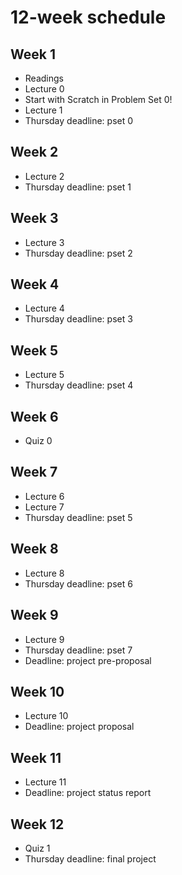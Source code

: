 # 12-week schedule

<div class="row">
<div class="col-lg-6">

## Week 1

* Readings
* Lecture 0
* Start with Scratch in Problem Set 0!
* Lecture 1
* Thursday deadline: pset 0

## Week 2

* Lecture 2 
* Thursday deadline: pset 1 

## Week 3

* Lecture 3
* Thursday deadline: pset 2

## Week 4

* Lecture 4
* Thursday deadline: pset 3

## Week 5

* Lecture 5
* Thursday deadline: pset 4

## Week 6

* Quiz 0

</div>

<div class="col-lg-6">

## Week 7

* Lecture 6
* Lecture 7 
* Thursday deadline: pset 5

## Week 8

* Lecture 8 
* Thursday deadline: pset 6

## Week 9

* Lecture 9 
* Thursday deadline: pset 7
* Deadline: project pre-proposal

## Week 10

* Lecture 10 
* Deadline: project proposal

## Week 11

* Lecture 11
* Deadline: project status report

## Week 12

* Quiz 1
* Thursday deadline: final project

</div>
</div>
